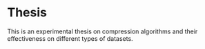 # Thesis


This is an experimental thesis on compression algorithms and their effectiveness on different types of datasets.

